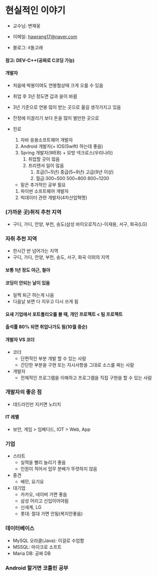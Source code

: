 # 현실적인 이야기

* 교수님: 변재웅

* 이메일: hawrang17@naver.com

* 블로그: it돌고래

#### 참고: DEV-C++(공짜로 C코딩 가능)

#### 개발자

* 처음에 박봉이여도 연봉협상때 크게 오를 수 있음

* 취업 후 3년 정도면 갑과 을이 바뀜

* 3년 기준으로 연봉 많이 받는 곳으로 옮길 생각가지고 있음

* 잔정에 이끌리기 보다 돈을 많이 벌만한 곳으로

* 진로

  1. 자바 응용소프트웨어 개발자
  2. Android 개발자(+ IOS(Swift) 하는데 좋음)
  3. Spring 개발자(WEB) + 모방 넥크로스(우리나라)
     1. 취업할 곳이 많음
     2. 프리렌서 일이 많음
        1. 초급(1~5년)    중급(5~9년)    고급(9년 이상)
        2. 월급:300~500     500~800        800~1200

  * 밑은 추가적인 공부 필요

  1. 파이썬 소프트웨어 개발자
  2. 빅데이터 관련 개발자(4차산업혁명)

### (가까운 곳)취직 추천 지역

* 구디, 가디, 안양, 부천, 송도(삼성 바이오로직스)-이재용, 서구, 화곡(LG)

### 자취 추천 지역

* 한시간 반 넘어가는 지역
* 구디, 가디, 안양, 부천, 송도, 서구, 화곡 이외의 지역

#### 보통 1년 정도 야근, 철야

#### 코딩이 안되는 날이 있음

* 일찍 퇴근 하는게 나음
* 다음날 보면 다 지우고 다시 쓰게 됨

#### 요새 기업에서 포트폴리오를 볼 때, 개인 프로젝트 < 팀 프로젝트

#### 출석률 80% 되면 취업나가도 됨(10월 중순)

#### 개발자 VS 코더

* 코더
  * 단편적인 부분 개발 할 수 있는 사람
  * 간단한 부분을 구현 또는 지시사항을 그대로 소스를 짜는 사람
* 개발자
  * 전체적인 프로그램을 이해하고 프로그램을 직접 구현을 할 수 있는 사람

### 개발자의 좋은 점

* 데드라인만 지키면 노터치

#### IT 레벨

* 보안, 게임 > 임베디드, IOT > Web, App

### 기업

* 스타트
  * 실력을 빨리 늘리기 좋음
  * 인원이 적어서 업무 분배가 뚜렷하지 않음
* 중견
  * 배민, 요기요
* 대기업
  * 카카오, 네이버 가면 좋음
  * 삼성 어리고 신입이어야됨
  * 신세계, LG
  * 롯대: 절대 가면 안됨(복지안좋음)

### 데이터베이스

* MySQL 오라클(Java): 이걸로 수업함
* MSSQL: 마이크로 소프트
* Maria DB: 공짜 DB

### Android 할거면 코틀린 공부


